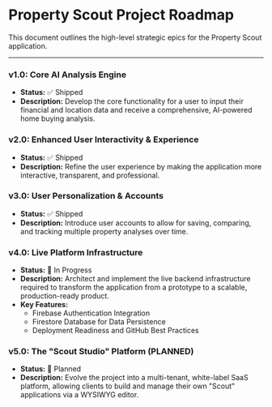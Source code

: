 # Property Scout Project Roadmap

This document outlines the high-level strategic epics for the Property Scout application.

---

### v1.0: Core AI Analysis Engine
- **Status:** ✅ Shipped
- **Description:** Develop the core functionality for a user to input their financial and location data and receive a comprehensive, AI-powered home buying analysis.

### v2.0: Enhanced User Interactivity & Experience
- **Status:** ✅ Shipped
- **Description:** Refine the user experience by making the application more interactive, transparent, and professional.

### v3.0: User Personalization & Accounts
- **Status:** ✅ Shipped
- **Description:** Introduce user accounts to allow for saving, comparing, and tracking multiple property analyses over time.

### v4.0: Live Platform Infrastructure
- **Status:** 🚧 In Progress
- **Description:** Architect and implement the live backend infrastructure required to transform the application from a prototype to a scalable, production-ready product.
- **Key Features:**
  - Firebase Authentication Integration
  - Firestore Database for Data Persistence
  - Deployment Readiness and GitHub Best Practices

### v5.0: The "Scout Studio" Platform (PLANNED)
- **Status:** 📝 Planned
- **Description:** Evolve the project into a multi-tenant, white-label SaaS platform, allowing clients to build and manage their own "Scout" applications via a WYSIWYG editor.
